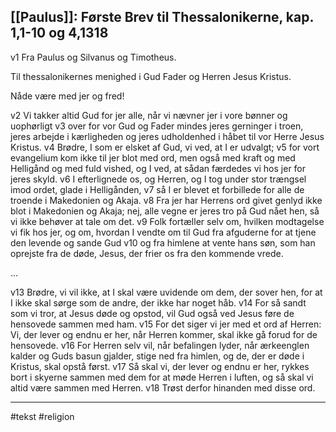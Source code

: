 ## [[Paulus]]: Første Brev til Thessalonikerne, kap. 1,1-10 og 4,1318 

v1 Fra Paulus og Silvanus og Timotheus. 

Til thessalonikernes menighed i Gud Fader og Herren Jesus Kristus. 

Nåde være med jer og fred! 

v2 Vi takker altid Gud for jer alle, når vi nævner jer i vore bønner og uophørligt v3 over for vor Gud og Fader mindes jeres gerninger i troen, jeres arbejde i kærligheden og jeres udholdenhed i håbet til vor Herre Jesus Kristus. v4 Brødre, I som er elsket af Gud, vi ved, at I er udvalgt; v5 for vort evangelium kom ikke til jer blot med ord, men også med kraft og med Helligånd og med fuld vished, og I ved, at sådan færdedes vi hos jer for jeres skyld. v6 I efterlignede os, og Herren, og I tog under stor trængsel imod ordet, glade i Helligånden, v7 så I er blevet et forbillede for alle de troende i Makedonien og Akaja. v8 Fra jer har Herrens ord givet genlyd ikke blot i Makedonien og Akaja; nej, alle vegne er jeres tro på Gud nået hen, så vi ikke behøver at tale om det. v9 Folk fortæller selv om, hvilken modtagelse vi fik hos jer, og om, hvordan I vendte om til Gud fra afguderne for at tjene den levende og sande Gud v10 og fra himlene at vente hans søn, som han oprejste fra de døde, Jesus, der frier os fra den kommende vrede. 

... 

v13 Brødre, vi vil ikke, at I skal være uvidende om dem, der sover hen, for at I ikke skal sørge som de andre, der ikke har noget håb. v14 For så sandt som vi tror, at Jesus døde og opstod, vil Gud også ved Jesus føre de hensovede sammen med ham. v15 For det siger vi jer med et ord af Herren: Vi, der lever og endnu er her, når Herren kommer, skal ikke gå forud for de hensovede. v16 For Herren selv vil, når befalingen lyder, når ærkeenglen kalder og Guds basun gjalder, stige ned fra himlen, og de, der er døde i Kristus, skal opstå først. v17 Så skal vi, der lever og endnu er her, rykkes bort i skyerne sammen med dem for at møde Herren i luften, og så skal vi altid være sammen med Herren. v18 Trøst derfor hinanden med disse ord.

---
#tekst 
#religion 